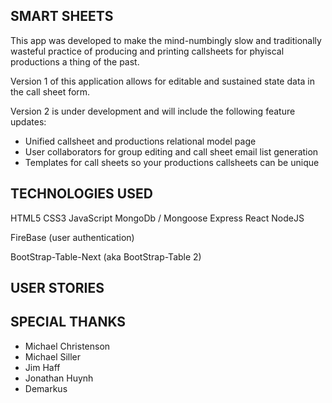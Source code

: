## SMART SHEETS 
This app was developed to make the mind-numbingly slow and traditionally wasteful 
practice of producing and printing callsheets for phyiscal productions a thing of the past. 

Version 1 of this application allows for editable and sustained state data in the call sheet form. 

Version 2 is under development and will include the following feature updates: 

- Unified callsheet and productions relational model page
- User collaborators for group editing and call sheet email list generation 
- Templates for call sheets so your productions callsheets can be unique

## TECHNOLOGIES USED 

HTML5
CSS3 
JavaScript
MongoDb / Mongoose
Express
React
NodeJS 

FireBase (user authentication)

BootStrap-Table-Next (aka BootStrap-Table 2) 
## USER STORIES 

## SPECIAL THANKS 
* Michael Christenson 
* Michael Siller 
* Jim Haff 
* Jonathan Huynh
* Demarkus
